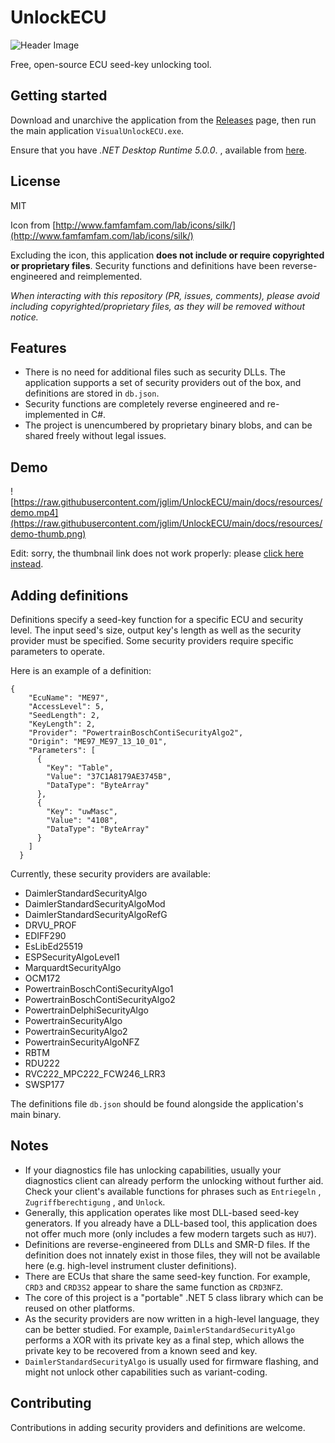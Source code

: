 # UnlockECU

![Header Image](https://raw.githubusercontent.com/jglim/UnlockECU/main/docs/resources/header.png)

Free, open-source ECU seed-key unlocking tool. 

## Getting started

Download and unarchive the application from the [Releases](https://github.com/jglim/UnlockECU/releases/) page, then run the main application `VisualUnlockECU.exe`.

Ensure that you have *.NET Desktop Runtime 5.0.0*. , available from [here](https://dotnet.microsoft.com/download/dotnet/5.0).

## License

MIT

Icon from [http://www.famfamfam.com/lab/icons/silk/](http://www.famfamfam.com/lab/icons/silk/)

Excluding the icon, this application **does not include or require copyrighted or proprietary files**. Security functions and definitions have been reverse-engineered and reimplemented.

*When interacting with this repository (PR, issues, comments), please avoid including copyrighted/proprietary files, as they will be removed without notice.*

## Features

- There is no need for additional files such as security DLLs. The application supports a set of security providers out of the box, and definitions are stored in `db.json`.
- Security functions are completely reverse engineered and re-implemented in C#.
- The project is unencumbered by proprietary binary blobs, and can be shared freely without legal issues.

## Demo

![https://raw.githubusercontent.com/jglim/UnlockECU/main/docs/resources/demo.mp4](https://raw.githubusercontent.com/jglim/UnlockECU/main/docs/resources/demo-thumb.png)

Edit: sorry, the thumbnail link does not work properly: please [click here instead](https://raw.githubusercontent.com/jglim/UnlockECU/main/docs/resources/demo.mp4).

## Adding definitions

Definitions specify a seed-key function for a specific ECU and security level. The input seed's size, output key's length as well as the security provider must be specified. Some security providers require specific parameters to operate. 

Here is an example of a definition:

```
{
    "EcuName": "ME97",
    "AccessLevel": 5,
    "SeedLength": 2,
    "KeyLength": 2,
    "Provider": "PowertrainBoschContiSecurityAlgo2",
    "Origin": "ME97_ME97_13_10_01",
    "Parameters": [
      {
        "Key": "Table",
        "Value": "37C1A8179AE3745B",
        "DataType": "ByteArray"
      },
      {
        "Key": "uwMasc",
        "Value": "4108",
        "DataType": "ByteArray"
      }
    ]
  }
```

Currently, these security providers are available:

- DaimlerStandardSecurityAlgo
- DaimlerStandardSecurityAlgoMod
- DaimlerStandardSecurityAlgoRefG
- DRVU_PROF
- EDIFF290
- EsLibEd25519
- ESPSecurityAlgoLevel1
- MarquardtSecurityAlgo
- OCM172
- PowertrainBoschContiSecurityAlgo1
- PowertrainBoschContiSecurityAlgo2
- PowertrainDelphiSecurityAlgo
- PowertrainSecurityAlgo
- PowertrainSecurityAlgo2
- PowertrainSecurityAlgoNFZ
- RBTM
- RDU222
- RVC222_MPC222_FCW246_LRR3
- SWSP177

The definitions file `db.json` should be found alongside the application's main binary.

## Notes

- If your diagnostics file has unlocking capabilities, usually your diagnostics client can already perform the unlocking without further aid. Check your client's available functions for phrases such as `Entriegeln` , `Zugriffberechtigung` , and `Unlock`.
- Generally, this application operates like most DLL-based seed-key generators. If you already have a DLL-based tool, this application does not offer much more (only includes a few modern targets such as `HU7`).
- Definitions are reverse-engineered from DLLs and SMR-D files. If the definition does not innately exist in those files, they will not be available here (e.g. high-level instrument cluster definitions).
- There are ECUs that share the same seed-key function. For example, `CRD3` and `CRD3S2` appear to share the same function as `CRD3NFZ`.
- The core of this project is a "portable" .NET 5 class library which can be reused on other platforms.
- As the security providers are now written in a high-level language, they can be better studied. For example, `DaimlerStandardSecurityAlgo` performs a XOR with its private key as a final step, which allows the private key to be recovered from a known seed and key.
- `DaimlerStandardSecurityAlgo` is usually used for firmware flashing, and might not unlock other capabilities such as variant-coding.

## Contributing

Contributions in adding security providers and definitions are welcome.